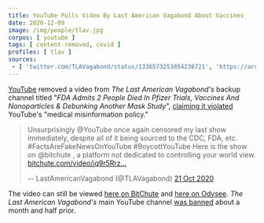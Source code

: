 ```yaml
---
title: YouTube Pulls Video By Last American Vagabond About Vaccines
date: 2020-12-09
image: /img/people/tlav.jpg
corpos: [ youtube ]
tags: [ content-removed, covid ]
profiles: [ tlav ]
sources:
 - [ 'twitter.com/TLAVagabond/status/1336573253054238721', 'https://archive.is/ooNND' ]
---
```


[YouTube](/youtube/) removed a video from _The Last American Vagabond's_ backup
channel titled "_FDA Admits 2 People Died In Pfizer Trials, Vaccines And
Nanoparticles & Debunking Another Mask Study_", [claiming it
violated](notice.jpg) YouTube's "medical misinformation policy."

> Unsurprisingly @YouTube once again censored my last show immediately, despite
> all of it being sourced to the CDC, FDA, etc. #FactsAreFakeNewsOnYouTube
> #BoycottYouTube Here is the show on @bitchute , a platform not dedicated to
> controlling your world view.
> [bitchute.com/video/jq9r5Rrz...](https://www.bitchute.com/video/jq9r5Rrz1Fq6/)
>
> -- LastAmericanVagabond (@TLAVagabond) [21 Oct 2020](https://archive.is/FJerQ)

The video can still be viewed [here on
BitChute](https://www.bitchute.com/video/jq9r5Rrz1Fq6/) and [here on
Odysee](https://odysee.com/@TLAVagabond:5/2020-12-08-16-48-58:5). _The Last
American Vagabond's_ main YouTube channel [was
banned](/e/youtube-bans-the-last-american-vagabond/) about a month and
half prior.
